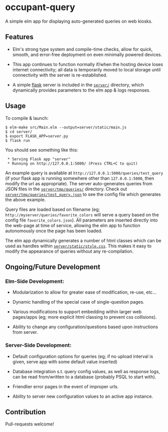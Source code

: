 # occupant-query

A simple elm app for displaying auto-generated queries on web kiosks.

## Features

- Elm's strong type system and compile-time checks, allow for quick, smooth,
and error-free deployment on even minimally powered devices.

- This app continues to function normally if/when the hosting device loses internet connectivity;
all data is temporarily moved to local storage until connectivity with the server is re-established.

- A simple [flask](http://flask.pocoo.org/) server is included in the [`server/`](./server/) directory,
which dynamically provides parameters to the elm app & logs responses.

## Usage

To compile & launch:

````
$ elm-make src/Main.elm --output=server/static/main.js
$ cd server/
$ export FLASK_APP=server.py
$ flask run
````
You should see something like this:

````
 * Serving Flask app "server"
 * Running on http://127.0.0.1:5000/ (Press CTRL+C to quit)
````

An example query is available at `http://127.0.0.1:5000/queries/test_query`
(if your flask app is running somewhere other than `127.0.0.1:5000`, then modify the url as appropriate).
The server auto-generates queries from JSON files in the [`server/tmp/queries/`](./server/tmp/queries/) directory.
Check out [`server/tmp/queries/test_query.json`](./server/tmp/queries/test_query.json)
to see the config file which generates the above example.

Query files are loaded based on filename (eg; `http://myserver/queries/favorite_colors`
will serve a query based on the config file `favorite_colors.json`).
All parameters are inserted directly into the web-page at time of service,
allowing the elm app to function autonomously once the page has been loaded.

The elm app dynamically generates a number of html classes
which can be used as handles within [`server/static/style.css`](./server/static/style.css).
This makes it easy to modify the appearance of queries without any re-compilation.

## Ongoing/Future Development

### Elm-Side Development:

- Modularization to allow for greater ease of modification, re-use, etc...

- Dynamic handling of the special case of single-question pages.

- Various modifications to support embedding within larger web pages/apps
(eg; more explicit html classing to prevent css collisions).

- Ability to change any configuration/questions based upon instructions from server.


### Server-Side Development:

- Default configuration options for queries
(eg; if no upload interval is given, serve app with some default value inserted)

- Database integration s.t. query config values, as well as response logs,
can be read from/written to a database (probably PSQL to start with).

- Friendlier error pages in the event of improper urls.

- Ability to server new configuration values to an active app instance.

## Contribution

Pull-requests welcome!
